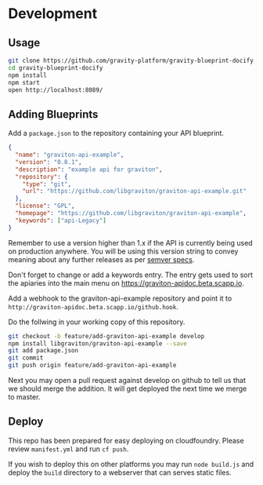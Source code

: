 # Development

## Usage

````bash
git clone https://github.com/gravity-platform/gravity-blueprint-docify.git
cd gravity-blueprint-docify
npm install
npm start
open http://localhost:8089/
````

## Adding Blueprints

Add a ``package.json`` to the repository containing your API blueprint.

````json
{
  "name": "graviton-api-example",
  "version": "0.0.1",
  "description": "example api for graviton",
  "repository": {
    "type": "git",
    "url": "https://github.com/libgraviton/graviton-api-example.git"
  },
  "license": "GPL",
  "homepage": "https://github.com/libgraviton/graviton-api-example",
  "keywords": ["api-Legacy"]
}
````

Remember to use a version higher than 1.x if the API is currently being used on
production anywhere. You will be using this version string to convey meaning
about any further releases as per [semver specs](http://semver.org).

Don't forget to change or add a keywords entry. The entry gets used to sort the
apiaries into the main menu on https://graviton-apidoc.beta.scapp.io.

Add a webhook to the graviton-api-example repository and point it to ``http://graviton-apidoc.beta.scapp.io/github.hook``.

Do the follwing in your working copy of this repository.

````bash
git checkout -b feature/add-graviton-api-example develop
npm install libgraviton/graviton-api-example --save
git add package.json
git commit
git push origin feature/add-graviton-api-example
````

Next you may open a pull request against develop on github to tell us that we
should merge the addition. It will get deployed the next time we merge to
master.

## Deploy

This repo has been prepared for easy deploying on cloudfoundry. Please review
``manifest.yml`` and run ``cf push``.

If you wish to deploy this on other platforms you may run ``node build.js``
and deploy the ``build`` directory to a webserver that can serves static
files.
